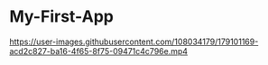 # My-First-App


https://user-images.githubusercontent.com/108034179/179101169-acd2c827-ba16-4f65-8f75-09471c4c796e.mp4

